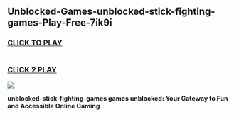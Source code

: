 
## Unblocked-Games-unblocked-stick-fighting-games-Play-Free-7ik9i
<h3>
<a href="https://premium76.site?title=unblocked-stick-fighting-games&ref=23A">CLICK TO PLAY</a></h3>
<hr>

<h3>
<a href="https://premium76.site?title=unblocked-stick-fighting-games&ref=23A">CLICK 2 PLAY</a>
  
</h3>

<a href="https://premium76.site?title=unblocked-stick-fighting-games&ref=23A"><img src="https://clearcache.store/games.png"></a>


**unblocked-stick-fighting-games games unblocked: Your Gateway to Fun and Accessible Online Gaming**

